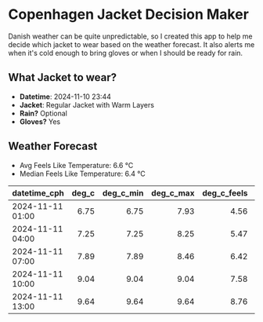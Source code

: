 
# Copenhagen Jacket Decision Maker

Danish weather can be quite unpredictable, so I created this app to help me decide which jacket to wear based on the weather forecast. 
It also alerts me when it's cold enough to bring gloves or when I should be ready for rain.

## What Jacket to wear?

- **Datetime**: 2024-11-10 23:44
- **Jacket**: Regular Jacket with Warm Layers
- **Rain?** Optional
- **Gloves?** Yes

## Weather Forecast
- Avg Feels Like Temperature: 6.6 °C
- Median Feels Like Temperature: 6.4 °C

| datetime_cph     |   deg_c |   deg_c_min |   deg_c_max |   deg_c_feels | weather   | wind   | rain   |
|:-----------------|--------:|------------:|------------:|--------------:|:----------|:-------|:-------|
| 2024-11-11 01:00 |    6.75 |        6.75 |        7.93 |          4.56 | Clouds    | Low    | None   |
| 2024-11-11 04:00 |    7.25 |        7.25 |        8.25 |          5.47 | Clouds    | Low    | None   |
| 2024-11-11 07:00 |    7.89 |        7.89 |        8.46 |          6.42 | Rain      | Low    | Low    |
| 2024-11-11 10:00 |    9.04 |        9.04 |        9.04 |          7.58 | Clouds    | Low    | None   |
| 2024-11-11 13:00 |    9.64 |        9.64 |        9.64 |          8.76 | Clouds    | Low    | None   |
        